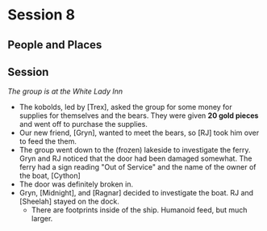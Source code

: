 
# Session 8
## People and Places
## Session
_The group is at the White Lady Inn_
* The kobolds, led by [Trex], asked the group for some money for supplies for themselves and the bears. They were given **20 gold pieces** and went off to purchase the supplies.
* Our new friend, [Gryn], wanted to meet the bears, so [RJ] took him over to feed the them.
* The group went down to the (frozen) lakeside to investigate the ferry. Gryn and RJ noticed that the door had been damaged somewhat. The ferry had a sign reading "Out of Service" and the name of the owner of the boat, [Cython]
* The door was definitely broken in.
* Gryn, [Midnight], and [Ragnar] decided to investigate the boat. RJ and [Sheelah] stayed on the dock.
	* There are footprints inside of the ship. Humanoid feed, but much larger.
<!--stackedit_data:
eyJoaXN0b3J5IjpbLTk5MzY2Mzc2MSwtMTI0MDc4NjkxMSwtMT
Q4MzgzOTEzOCwxNDE5NjM4MDYzLDEwMzI5MTA2NjFdfQ==
-->